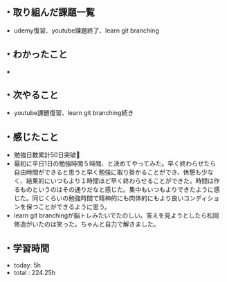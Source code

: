 ## ・取り組んだ課題一覧
- udemy復習、youtube課題終了、learn git branching
## ・わかったこと
-


## ・次やること
- youtube課題復習、learn git branching続き


## ・感じたこと
- 勉強日数累計50日突破🎉
- 最初に平日1日の勉強時間５時間、と決めてやってみた。早く終わらせたら自由時間ができると思うと早く勉強に取り掛かることができ、休憩も少なく、結果的にいつもより１時間ほど早く終わらせることができた。時間は作るものというのはその通りだなと感じた。集中もいつもよりできたように感じた。同じくらいの勉強時間で精神的にも肉体的にもより良いコンディションを保つことができるように思う。
- learn git branchingが脳トレみたいでたのしい。答えを見ようとしたら松岡修造がいたのは笑った。ちゃんと自力で解きました。

## ・学習時間
- today:   5h
- total  : 224.25h